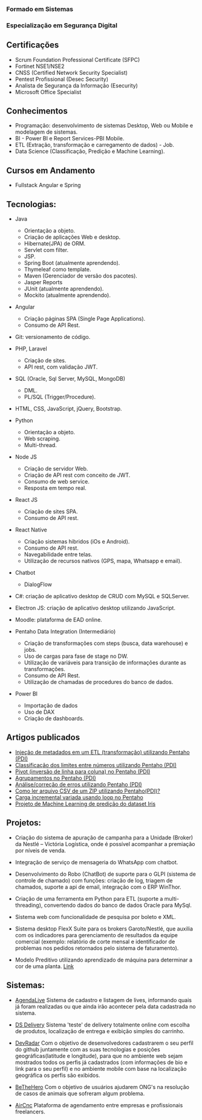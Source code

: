 ### Formado em Sistemas
### Especialização em Segurança Digital

## Certificações
* Scrum Foundation Professional Certificate (SFPC)
* Fortinet NSE1/NSE2
* CNSS (Certified Network Security Specialist)
* Pentest Profissional (Desec Security)
* Analista de Segurança da Informação (Esecurity)
* Microsoft Office Specialist

## Conhecimentos
* Programação: desenvolvimento de sistemas Desktop, Web ou Mobile e modelagem de sistemas.
* BI - Power BI e Report Services-PBI Mobile.
* ETL (Extração, transformação e carregamento de dados) - Job.
* Data Science (Classificação, Predição e Machine Learning).

## Cursos em Andamento
* Fullstack Angular e Spring

## Tecnologias:
* Java
	- Orientação a objeto.
	- Criação de aplicações Web e desktop.
	- Hibernate(JPA) de ORM.
	- Servlet com filter.
	- JSP.
	- Spring Boot (atualmente aprendendo).
	- Thymeleaf como template.
	- Maven (Gerenciador de versão dos pacotes).
	- Jasper Reports
	- JUnit (atualmente aprendendo).
	- Mockito (atualmente aprendendo).
* Angular
	- Criação páginas SPA (Single Page Applications).
	- Consumo de API Rest.
* Git: versionamento de código.
* PHP, Laravel
	- Criação de sites.
	- API rest, com validação JWT.
* SQL (Oracle, Sql Server, MySQL, MongoDB)
	- DML.
	- PL/SQL (Trigger/Procedure).
* HTML, CSS, JavaScript, jQuery, Bootstrap.
* Python
	- Orientação a objeto.
	- Web scraping.
	- Multi-thread.
* Node JS
	- Criação de servidor Web.
	- Criação de API rest com conceito de JWT.
	- Consumo de web service.
	- Resposta em tempo real.
* React JS
	- Criação de sites SPA.
	- Consumo de API rest.
* React Native
	- Criação sistemas hibridos (iOs e Android).
	- Consumo de API rest.
	- Navegabilidade entre telas.
	- Utilização de recursos nativos (GPS, mapa, Whatsapp e email).
* Chatbot
	- DialogFlow
	
* C#: criação de aplicativo desktop de CRUD com MySQL e SQLServer.
* Electron JS: criação de aplicativo desktop utilizando JavaScript.
* Moodle: plataforma de EAD online.
* Pentaho Data Integration (Intermediário)
	- Criação de transformações com steps (busca, data warehouse) e jobs.
	- Uso de cargas para fase de stage no DW.
	- Utilização de variáveis para transição de informações durante as transformações.
	- Consumo de API Rest.
	- Utilização de chamadas de procedures do banco de dados.
* Power BI
	- Importação de dados
	- Uso de DAX
	- Criação de dashboards.

## Artigos publicados
* [Injeção de metadados em um ETL (transformação) utilizando Pentaho (PDI)](https://www.linkedin.com/pulse/inje%C3%A7%C3%A3o-de-metadados-em-um-etl-transforma%C3%A7%C3%A3o-pentaho-pdi-da-cruz/)
* [Classificação dos limites entre números utilizando Pentaho (PDI)](https://www.linkedin.com/pulse/classifica%C3%A7%C3%A3o-dos-limites-entre-n%C3%BAmeros-utilizando-pentaho-da-cruz/)
* [Pivot (inversão de linha para coluna) no Pentaho (PDI)](https://www.linkedin.com/pulse/pivot-inverter-linha-para-coluna-pentaho-pdi-matheus-da-cruz/)
* [Agrupamentos no Pentaho (PDI)](https://www.linkedin.com/pulse/agrupamentos-pentaho-pdi-matheus-da-cruz/)
* [Análise/correção de erros utilizando Pentaho (PDI)](https://www.linkedin.com/pulse/an%C3%A1lisecorre%C3%A7%C3%A3o-de-erros-utilizando-pentaho-pdi-matheus-da-cruz/)
* [Como ler arquivo CSV de um ZIP utilizando Pentaho(PDI)?](https://www.linkedin.com/pulse/como-ler-arquivo-csv-de-um-zip-utilizando-pentahopdi-matheus-da-cruz/)
* [Carga incremental variada usando loop no Pentaho](https://www.linkedin.com/pulse/pentaho-carga-incremental-variada-usando-loop-matheus-da-cruz/)
* [Projeto de Machine Learning de predição do dataset Iris](https://github.com/Matheuscruztj/Projeto-IRIS)

## Projetos:
* Criação do sistema de apuração de campanha para a Unidade (Broker) da Nestlé – Victória Logística, onde é possível acompanhar a premiação por níveis de venda.

* Integração de serviço de mensageria do WhatsApp com chatbot.

* Desenvolvimento do Robo (ChatBot) de suporte para o GLPI (sistema de controle de chamado) com funções: criação de log, triagem de chamados, suporte a api de email, integração com o ERP WinThor.

* Criação de uma ferramenta em Python para ETL (suporte a multi-threading), convertendo dados do banco de dados Oracle para MySql.

* Sistema web com funcionalidade de pesquisa por boleto e XML.

* Sistema desktop FlexX Suite para os brokers Garoto/Nestlé, que auxilia com os indicadores para gerenciamento de resultados da equipe comercial (exemplo: relatório de corte mensal e identificador de problemas nos pedidos retornados pelo sistema de faturamento).

* Modelo Preditivo utilizando aprendizado de máquina para determinar a cor de uma planta. [Link](https://github.com/Matheuscruztj/Projeto-IRIS/)

## Sistemas:
* [AgendaLive](https://github.com/Matheuscruztj/AgendaLive)
Sistema de cadastro e listagem de lives, informando quais já foram realizadas ou que ainda irão acontecer pela data cadastrada no sistema.

* [DS Delivery](https://github.com/Matheuscruztj/DS_Delivery)
Sistema 'teste' de delivery totalmente online com escolha de produtos, localização de entrega e exibição simples do carrinho.

* [DevRadar](https://github.com/Matheuscruztj/Semana_Omnistack_10/blob/master/README.md)
Com o objetivo de desenvolvedores cadastrarem o seu perfil do github juntamente com as suas tecnologias e posições geográficas(latitude e longitude), para que no ambiente web sejam mostrados todos os perfis já cadastrados (com informações de bio e link para o seu perfil) e no ambiente mobile com base na localização geográfica os perfis são exibidos.

* [BeTheHero](https://github.com/Matheuscruztj/Semana_Omnistack_11/)
Com o objetivo de usuários ajudarem ONG's na resolução de casos de animais que sofreram algum problema.

* [AirCnc](https://github.com/Matheuscruztj/Semana_Omnistack_9/)
Plataforma de agendamento entre empresas e profissionais freelancers.
